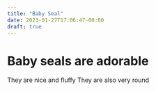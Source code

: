 ```yaml
---
title: "Baby Seal"
date: 2023-01-27T17:06:47-08:00
draft: true
---
```

# Baby seals are adorable

They are nice and fluffy
They are also very round
